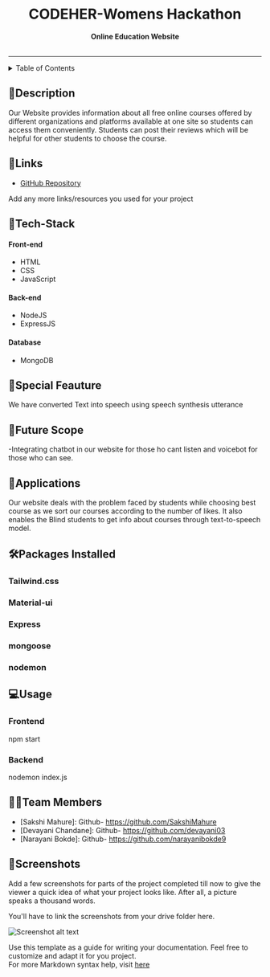 <h1 align="center">
 
  <br>
  CODEHER-Womens Hackathon
</h1>

<div align="center">
   <strong>Online Education Website</strong><br>
  <br> 
</div>
<hr>

<details>
<summary>Table of Contents</summary>

- [Description](#description)
- [Links](#links)
- [Tech Stack](#tech-stack)
- [Progress](#progress)
- [Future Scope](#future-scope)
- [Applications](#applications)
- [Project Setup](#project-setup)
- [Usage](#usage)
- [Team Members](#team-members)
- [Mentors](#mentors)
- [Screenshots](#screenshots)

</details>

## 📝Description

Our Website provides information about all free online
courses offered by different organizations and
platforms available at one site so students can access
them conveniently. Students can post their reviews
which will be helpful for other students to choose the
course.

## 🔗Links

- [GitHub Repository](https://github.com/narayanibokde9/womenshack)

Add any more links/resources you used for your project

## 🤖Tech-Stack

#### Front-end

- HTML
- CSS
- JavaScript

#### Back-end

- NodeJS
- ExpressJS

#### Database

- MongoDB

## 🔮Special Feauture

We have converted Text into speech using speech synthesis utterance

## 🔮Future Scope

-Integrating chatbot in our website for those ho cant listen and voicebot for those who can see.

## 💸Applications

Our website deals with the problem faced by students while choosing best course as we sort our courses according to the number of likes. It also enables the Blind students to get info about courses through text-to-speech model.

## 🛠Packages Installed

### Tailwind.css<br>

### Material-ui<br>

### Express<br>

### mongoose<br>

### nodemon<br>

## 💻Usage

### Frontend<br>

npm start<br>

### Backend<br>

nodemon index.js<br>

## 👨‍💻Team Members



- [Sakshi Mahure]: Github- https://github.com/SakshiMahure
- [Devayani Chandane]: Github- https://github.com/devayani03
- [Narayani Bokde]: Github- https://github.com/narayanibokde9



## 📱Screenshots

Add a few screenshots for parts of the project completed till now to give the viewer a quick idea of what your project looks like. After all, a picture speaks a thousand words.

You'll have to link the screenshots from your drive folder here.

![Screenshot alt text](https://i.redd.it/qp8ocyzvyj8a1.jpg "Here is a screenshot")

Use this template as a guide for writing your documentation. Feel free to customize and adapt it for you project.  
For more Markdown syntax help, visit [here](https://www.markdownguide.org/basic-syntax/)

